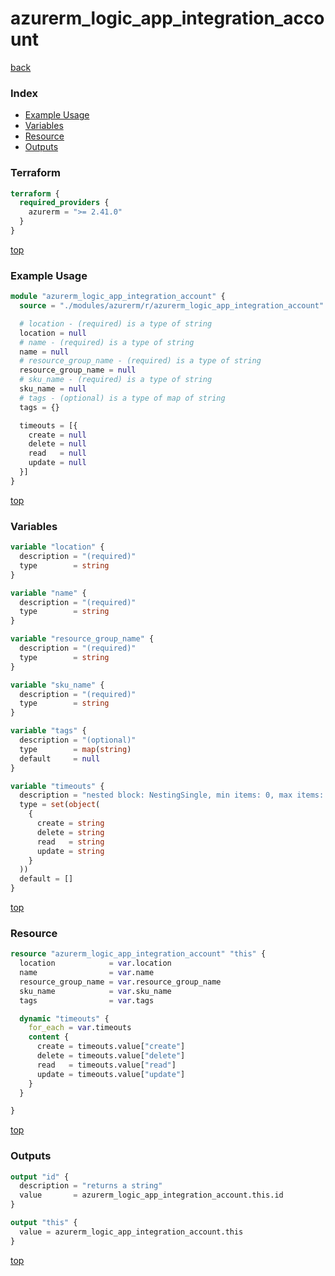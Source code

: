 # azurerm_logic_app_integration_account

[back](../azurerm.md)

### Index

- [Example Usage](#example-usage)
- [Variables](#variables)
- [Resource](#resource)
- [Outputs](#outputs)

### Terraform

```terraform
terraform {
  required_providers {
    azurerm = ">= 2.41.0"
  }
}
```

[top](#index)

### Example Usage

```terraform
module "azurerm_logic_app_integration_account" {
  source = "./modules/azurerm/r/azurerm_logic_app_integration_account"

  # location - (required) is a type of string
  location = null
  # name - (required) is a type of string
  name = null
  # resource_group_name - (required) is a type of string
  resource_group_name = null
  # sku_name - (required) is a type of string
  sku_name = null
  # tags - (optional) is a type of map of string
  tags = {}

  timeouts = [{
    create = null
    delete = null
    read   = null
    update = null
  }]
}
```

[top](#index)

### Variables

```terraform
variable "location" {
  description = "(required)"
  type        = string
}

variable "name" {
  description = "(required)"
  type        = string
}

variable "resource_group_name" {
  description = "(required)"
  type        = string
}

variable "sku_name" {
  description = "(required)"
  type        = string
}

variable "tags" {
  description = "(optional)"
  type        = map(string)
  default     = null
}

variable "timeouts" {
  description = "nested block: NestingSingle, min items: 0, max items: 0"
  type = set(object(
    {
      create = string
      delete = string
      read   = string
      update = string
    }
  ))
  default = []
}
```

[top](#index)

### Resource

```terraform
resource "azurerm_logic_app_integration_account" "this" {
  location            = var.location
  name                = var.name
  resource_group_name = var.resource_group_name
  sku_name            = var.sku_name
  tags                = var.tags

  dynamic "timeouts" {
    for_each = var.timeouts
    content {
      create = timeouts.value["create"]
      delete = timeouts.value["delete"]
      read   = timeouts.value["read"]
      update = timeouts.value["update"]
    }
  }

}
```

[top](#index)

### Outputs

```terraform
output "id" {
  description = "returns a string"
  value       = azurerm_logic_app_integration_account.this.id
}

output "this" {
  value = azurerm_logic_app_integration_account.this
}
```

[top](#index)